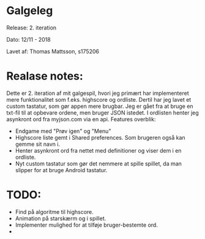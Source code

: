 # Galgeleg

Release: 2. iteration

Dato: 12/11 - 2018

Lavet af: Thomas Mattsson, s175206

# Realase notes:
Dette er 2. iteration af mit galgespil, hvori jeg primært har implementeret mere funktionalitet som f.eks. highscore og ordliste. Dertil har jeg lavet et custom tastatur, som gør appen mere brugbar. Jeg er gået fra at bruge en txt-fil til at opbevare ordene, men bruger JSON istedet. I ordlisten henter jeg asynkront ord fra myjson.com via en api.
Features overblik:
- Endgame med "Prøv igen" og "Menu"
- Highscore liste gemt i Shared preferences. Som brugeren også kan gemme sit navn i.
- Henter asynkront ord fra nettet med definitioner og viser dem i en ordliste.
- Nyt custom tastatur som gør det nemmere at spille spillet, da man slipper for at bruge Android tastatur.

# TODO:
- Find på algoritme til highscore.
- Animation på starskærm og i spillet.
- Implementer mulighed for at tilføje bruger-bestemte ord.
- 
